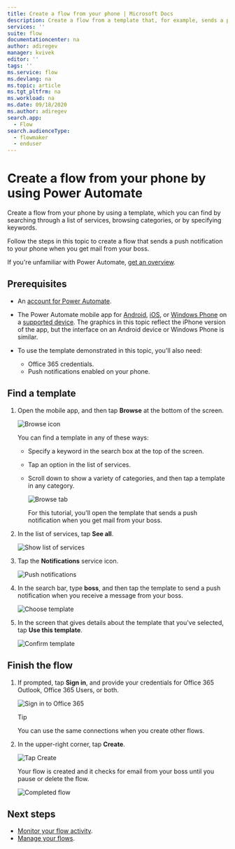```yaml
---
title: Create a flow from your phone | Microsoft Docs
description: Create a flow from a template that, for example, sends a push notification when you receive mail from an address that you specify
services: ''
suite: flow
documentationcenter: na
author: adiregev
manager: kvivek
editor: ''
tags: ''
ms.service: flow
ms.devlang: na
ms.topic: article
ms.tgt_pltfrm: na
ms.workload: na
ms.date: 09/18/2020
ms.author: adiregev
search.app: 
  - Flow
search.audienceType: 
  - flowmaker
  - enduser
---
```

# Create a flow from your phone by using Power Automate

Create a flow from your phone by using a template, which you can find by searching through a list of services, browsing categories, or by specifying keywords.

Follow the steps in this topic to create a flow that sends a push notification to your phone when you get mail from your boss.

If you're unfamiliar with Power Automate, [get an overview](getting-started.md).

## Prerequisites
* An [account for Power Automate](sign-up-sign-in.md).
* The Power Automate mobile app for [Android](https://aka.ms/flowmobiledocsandroid), [iOS](https://aka.ms/flowmobiledocsios), or [Windows Phone](https://aka.ms/flowmobilewindows) on a [supported device](getting-started.md#use-the-mobile-app). The graphics in this topic reflect the iPhone version of the app, but the interface on an Android device or Windows Phone is similar.
* To use the template demonstrated in this topic, you'll also need:
  
  * Office 365 credentials.
  * Push notifications enabled on your phone.

## Find a template
1. Open the mobile app, and then tap **Browse** at the bottom of the screen.
   
    ![Browse icon](./media/mobile-create-flow/browse-icon.png)
   
    You can find a template in any of these ways:
   
   * Specify a keyword in the search box at the top of the screen.
   * Tap an option in the list of services.
   * Scroll down to show a variety of categories, and then tap a template in any category.
     
  
       ![Browse tab](./media/mobile-create-flow/browse-tab.png)
     
     For this tutorial, you'll open the template that sends a push notification when you get mail from your boss.
1. In the list of services, tap **See all**.
   

    ![Show list of services](./media/mobile-create-flow/list-services.png)
1. Tap the **Notifications** service icon.
    
    ![Push notifications](./media/mobile-create-flow/push-notifications.png)
1. In the search bar, type **boss**, and then tap the template to send a push notification when you receive a message from your boss.
   
  
    ![Choose template](./media/mobile-create-flow/choose-template.png)
1. In the screen that gives details about the template that you've selected, tap **Use this template**.
   
    ![Confirm template](./media/mobile-create-flow/confirm-template.png)

## Finish the flow
1. If prompted, tap **Sign in**, and provide your credentials for Office 365 Outlook, Office 365 Users, or both.
   
    ![Sign in to Office 365](./media/mobile-create-flow/office-signin.png)
   
    >[!TIP]
    >You can use the same connections when you create other flows.

1. In the upper-right corner, tap **Create**.
   
    ![Tap Create](./media/mobile-create-flow/create.png)

      
    Your flow is created and it checks for email from your boss until you pause or delete the flow.

    ![Completed flow](./media/mobile-create-flow/success.png)

## Next steps
* [Monitor your flow activity](mobile-monitor-activity.md).
* [Manage your flows](mobile-manage-flows.md).

